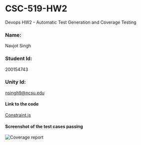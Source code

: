 # CSC-519-HW2
Devops HW2 - Automatic Test Generation and Coverage Testing

### Name:                                                          
Navjot Singh 

### Student Id:
200154743
### Unity Id: 
nsingh9@ncsu.edu


#### Link to the code
[Constraint.js](https://github.ncsu.edu/nsingh9/CSC-519-HW2/blob/master/src/constraint.js)

#### Screenshot of the test cases passing
![Coverage report](https://github.ncsu.edu/nsingh9/CSC-519-HW2/blob/master/Subject_js_passing.png)

